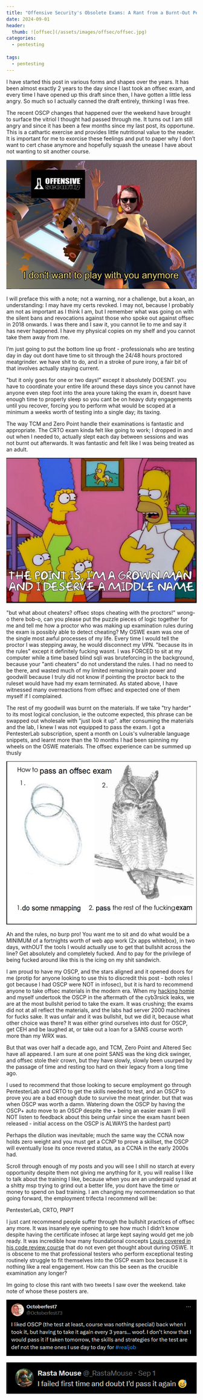 ```yaml
---
title: "Offensive Security's Obsolete Exams: A Rant from a Burnt-Out Pentester"
date: 2024-09-01
header:
  thumb: ![offsec](/assets/images/offsec/offsec.jpg) 
categories:
  - pentesting
  
tags:
  - pentesting
---
```

I have started this post in various forms and shapes over the years. It has been almost exactly 2 years to the day since I last took an offsec exam, and every time I have opened up this draft since then, I have gotten a little less angry. So much so I actually canned the draft entirely, thinking I was free.

The recent OSCP changes that happened over the weekend have brought to surface the vitriol I thought had passed through me. It turns out I am still angry and since it has been a few months since my last post, its opportune. This is a cathartic exercise and provides little nutritional value to the reader. It is important for me to exorcise these feelings and put to paper why I don’t want to cert chase anymore and hopefully squash the unease I have about not wanting to sit another course.

![offsec](/assets/images/offsec/offsec.jpg)

I will preface this with a note; not a warning, nor a challenge, but a koan, an understanding: I may have my certs revoked. I may not, because I probably am not as important as I think I am, but I remember what was going on with the silent bans and revocations against those who spoke out against offsec in 2018 onwards. I was there and I saw it, you cannot lie to me and say it has never happened. I have my physical copies on my shelf and you cannot take them away from me.

I’m just going to put the bottom line up front - professionals who are testing day in day out dont have time to sit through the 24/48 hours proctored meatgrinder. we have shit to do, and in a stroke of pure irony, a fair bit of that involves actually staying current. 

"but it only goes for one or two days!" except it absolutely DOESNT. you have to coordinate your entire life around these days since you cannot have anyone even step foot into the area youre taking the exam in, doesnt have enough time to properly sleep so you cant be on heavy duty engagements until you recover, forcing you to perform what would be scoped at a minimum a weeks worth of testing into a single day; its taxing. 

The way TCM and Zero Point handle their examinations is fantastic and appropriate. The CRTO exam kinda felt like going to work; I dropped in and out when I needed to, actually slept each day between sessions and was not burnt out afterwards. It was fantastic and felt like I was being treated as an adult.

![grown](/assets/images/offsec/grown.jpg)

"but what about cheaters? offsec stops cheating with the proctors!" wrong-o there bob-o, can you please put the puzzle pieces of logic together for me and tell me how a proctor who was making up examination rules during the exam is possibly able to detect cheating? My OSWE exam was one of the single most awful processes of my life. Every time I would tell the proctor I was stepping away, he would disconnect my VPN. "because its in the rules" except it definitely fucking wasnt. I was FORCED to sit at my computer while a time based blind sqli was bruteforcing in the background, because your "anti cheaters" do not understand the rules. I had no need to be there, and wasted much of my limited remaining brain power and goodwill because I truly did not know if pointing the proctor back to the ruleset would have had my exam terminated. As stated above, I have witnessed many overreactions from offsec and expected one of them myself if I complained.

The rest of my goodwill was burnt on the materials. If we take "try harder" to its most logical conclusion, ie the outcome expected, this phrase can be swapped out wholesale with "just look it up". after consuming the materials and the lab, I knew I was not equipped to pass the exam. I got a PentesterLab subscription, spent a month on Louis's vulnerable language snippets, and learnt more than the 10 months I had been spinning my wheels on the OSWE materials. The offsec experience can be summed up thusly

![owl](/assets/images/offsec/owl.jpg)

Ah and the rules, no burp pro! You want me to sit and do what would be a MINIMUM of a fortnights worth of web app work (2x apps whitebox), in two days, withOUT the tools I would actually use to get that bullshit across the line? Get absolutely and completely fucked. And to pay for the privilege of being fucked around like this is the icing on my shit sandwich. 

I am proud to have my OSCP, and the stars aligned and it opened doors for me (protip for anyone looking to use this to discredit this post - both roles I got because I had OSCP were NOT in infosec), but it is hard to recommend anyone to take offsec materials in the modern era. When my [hacking homie](https://kymb0.github.io/) and myself undertook the OSCP in the aftermath of the cyb3rsick leaks, we are at the most bullshit period to take the exam. It was crushing; the exams did not at all reflect the materials, and the labs had server 2000 machines for fucks sake. It was unfair and it was bullshit, but we did it, because what other choice was there? It was either grind ourselves into dust for OSCP, get CEH and be laughed at, or take out a loan for a SANS course worth more than my WRX was. 

But that was over half a decade ago, and TCM, Zero Point and Altered Sec have all appeared. I am sure at one point SANS was the king dick swinger, and offsec stole their crown, but they have slowly, slowly been usurped by the passage of time and resting too hard on their legacy from a long time ago. 

I used to recommend that those looking to secure employment go through PentesterLab and CRTO to get the skills needed to test, and an OSCP to prove you are a bad enough dude to survive the meat grinder. but that was when OSCP was worth a damn. Watering down the OSCP by having the OSCP+ auto move to an OSCP despite the + being an easier exam (I will NOT listen to feedback about this being unfair since the exam hasnt been released - initial access on the OSCP is ALWAYS the hardest part)

Perhaps the dilution was inevitable; much the same way the CCNA now holds zero weight and you must get a CCNP to prove a skillset, the OSCP will eventually lose its once revered status, as a CCNA in the early 2000s had. 

Scroll through enough of my posts and you will see I shill no starch at every opportunity despite them not giving me anything for it, you will realise I like to talk about the training I like, because when you are an underpaid sysad at a shitty msp trying to grind out a better life, you dont have the time or money to spend on bad training. I am changing my recommendation so that going forward, the employment trifecta I recommend will be:

PentesterLab, CRTO, PNPT

I just cant recommend people suffer through the bullshit practices of offsec any more. It was insanely eye opening to see how much I didn’t know despite having the certificate infosec at large kept saying would get me job ready. It was incredible how many foundational concepts [Louis covered in his code review course](https://pentesterlab.gumroad.com/l/securitycodereview) that do not even get thought about during OSWE. It is obscene to me that professional testers who perform exceptional testing routinely struggle to fit themselves into the OSCP exam box because it is nothing like a real engagement. How can this be seen as the crucible examination any longer?

Im going to close this rant with two tweets I saw over the weekend. take note of whose these posters are.

![alex](/assets/images/offsec/alex.png)

![rasta](/assets/images/offsec/rasta.png)


